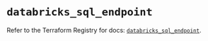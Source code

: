 # `databricks_sql_endpoint`

Refer to the Terraform Registry for docs: [`databricks_sql_endpoint`](https://registry.terraform.io/providers/databricks/databricks/1.64.1/docs/resources/sql_endpoint).

